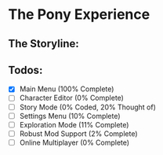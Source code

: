# The Pony Experience
## The Storyline:
## Todos:
- [x] Main Menu (100% Complete)
- [ ] Character Editor (0% Complete)
- [ ] Story Mode (0% Coded, 20% Thought of)
- [ ] Settings Menu (10% Complete)
- [ ] Exploration Mode (11% Complete)
- [ ] Robust Mod Support (2% Complete)
- [ ] Online Multiplayer (0% Complete)
